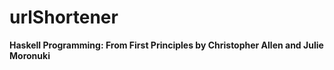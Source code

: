 # urlShortener
**Haskell Programming: From First Principles by Christopher Allen and Julie Moronuki**
